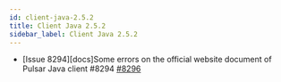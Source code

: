 ```yaml
---
id: client-java-2.5.2
title: Client Java 2.5.2 
sidebar_label: Client Java 2.5.2 
---
```


- [Issue 8294][docs]Some errors on the official website document of Pulsar Java client #8294 [#8296](https://github.com/apache/pulsar/pull/8296)  

